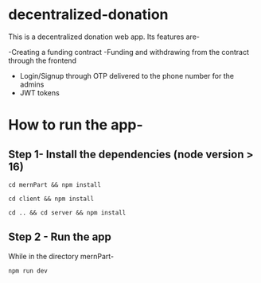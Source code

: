 # decentralized-donation
This is a decentralized donation web app.
Its features are-

  -Creating a funding contract
  -Funding and withdrawing from the contract through the frontend
  - Login/Signup through OTP delivered to the phone number for the admins
  - JWT tokens
    
# How to run the app-
## Step 1- Install the dependencies (node version > 16)
```
cd mernPart && npm install
```

```
cd client && npm install
```

```
cd .. && cd server && npm install
```
## Step 2 - Run the app
While in the directory mernPart-
```
npm run dev
```
